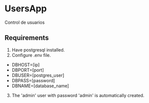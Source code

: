 # UsersApp
Control de usuarios

## Requirements
1. Have postgresql installed.
2. Configure .env file.
  - DBHOST=[ip]
  - DBPORT=[port]
  - DBUSER=[postgres_user]
  - DBPASS=[password]
  - DBNAME=[database_name]
3. The 'admin' user with password 'admin' is automatically created.
